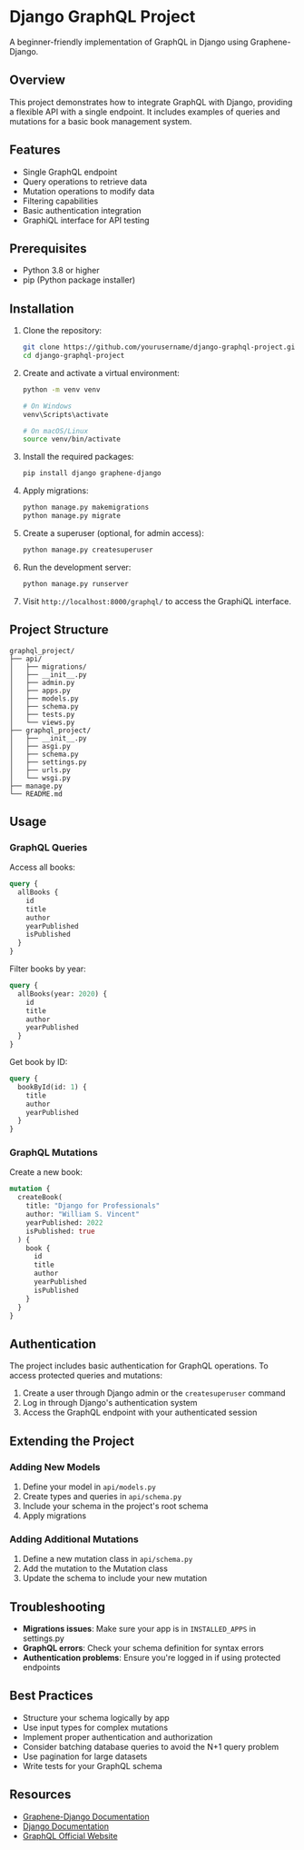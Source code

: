 # Django GraphQL Project

A beginner-friendly implementation of GraphQL in Django using Graphene-Django.

## Overview

This project demonstrates how to integrate GraphQL with Django, providing a flexible API with a single endpoint. It includes examples of queries and mutations for a basic book management system.

## Features

- Single GraphQL endpoint
- Query operations to retrieve data
- Mutation operations to modify data
- Filtering capabilities
- Basic authentication integration
- GraphiQL interface for API testing

## Prerequisites

- Python 3.8 or higher
- pip (Python package installer)

## Installation

1. Clone the repository:
   ```bash
   git clone https://github.com/yourusername/django-graphql-project.git
   cd django-graphql-project
   ```

2. Create and activate a virtual environment:
   ```bash
   python -m venv venv
   
   # On Windows
   venv\Scripts\activate
   
   # On macOS/Linux
   source venv/bin/activate
   ```

3. Install the required packages:
   ```bash
   pip install django graphene-django
   ```

4. Apply migrations:
   ```bash
   python manage.py makemigrations
   python manage.py migrate
   ```

5. Create a superuser (optional, for admin access):
   ```bash
   python manage.py createsuperuser
   ```

6. Run the development server:
   ```bash
   python manage.py runserver
   ```

7. Visit `http://localhost:8000/graphql/` to access the GraphiQL interface.

## Project Structure

```
graphql_project/
├── api/
│   ├── migrations/
│   ├── __init__.py
│   ├── admin.py
│   ├── apps.py
│   ├── models.py
│   ├── schema.py
│   ├── tests.py
│   └── views.py
├── graphql_project/
│   ├── __init__.py
│   ├── asgi.py
│   ├── schema.py
│   ├── settings.py
│   ├── urls.py
│   └── wsgi.py
├── manage.py
└── README.md
```

## Usage

### GraphQL Queries

Access all books:
```graphql
query {
  allBooks {
    id
    title
    author
    yearPublished
    isPublished
  }
}
```

Filter books by year:
```graphql
query {
  allBooks(year: 2020) {
    id
    title
    author
    yearPublished
  }
}
```

Get book by ID:
```graphql
query {
  bookById(id: 1) {
    title
    author
    yearPublished
  }
}
```

### GraphQL Mutations

Create a new book:
```graphql
mutation {
  createBook(
    title: "Django for Professionals"
    author: "William S. Vincent"
    yearPublished: 2022
    isPublished: true
  ) {
    book {
      id
      title
      author
      yearPublished
      isPublished
    }
  }
}
```

## Authentication

The project includes basic authentication for GraphQL operations. To access protected queries and mutations:

1. Create a user through Django admin or the `createsuperuser` command
2. Log in through Django's authentication system
3. Access the GraphQL endpoint with your authenticated session

## Extending the Project

### Adding New Models

1. Define your model in `api/models.py`
2. Create types and queries in `api/schema.py`
3. Include your schema in the project's root schema
4. Apply migrations

### Adding Additional Mutations

1. Define a new mutation class in `api/schema.py`
2. Add the mutation to the Mutation class
3. Update the schema to include your new mutation

## Troubleshooting

- **Migrations issues**: Make sure your app is in `INSTALLED_APPS` in settings.py
- **GraphQL errors**: Check your schema definition for syntax errors
- **Authentication problems**: Ensure you're logged in if using protected endpoints

## Best Practices

- Structure your schema logically by app
- Use input types for complex mutations
- Implement proper authentication and authorization
- Consider batching database queries to avoid the N+1 query problem
- Use pagination for large datasets
- Write tests for your GraphQL schema

## Resources

- [Graphene-Django Documentation](https://docs.graphene-python.org/projects/django/en/latest/)
- [Django Documentation](https://docs.djangoproject.com/)
- [GraphQL Official Website](https://graphql.org/)

